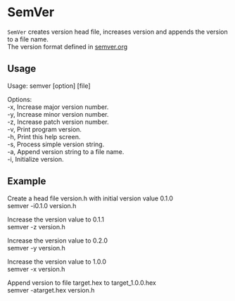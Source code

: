 # SemVer

`SemVer` creates version head file, increases version and appends the version to a file name.  
The version format defined in [semver.org](http://semver.org)

## Usage

Usage: semver [option] [file]  
  
Options:  
-x,  Increase major version number.  
-y,  Increase minor version number.  
-z,  Increase patch version number.  
-v,  Print program version.  
-h,  Print this help screen.  
-s,  Process simple version string.  
-a,  Append version string to a file name.  
-i,  Initialize version. 

## Example

Create a head file version.h with initial version value 0.1.0  
semver -i0.1.0 version.h

Increase the version value to 0.1.1  
semver -z version.h

Increase the version value to 0.2.0  
semver -y version.h

Increase the version value to 1.0.0  
semver -x version.h

Append version to file target.hex to target_1.0.0.hex  
semver -atarget.hex version.h



